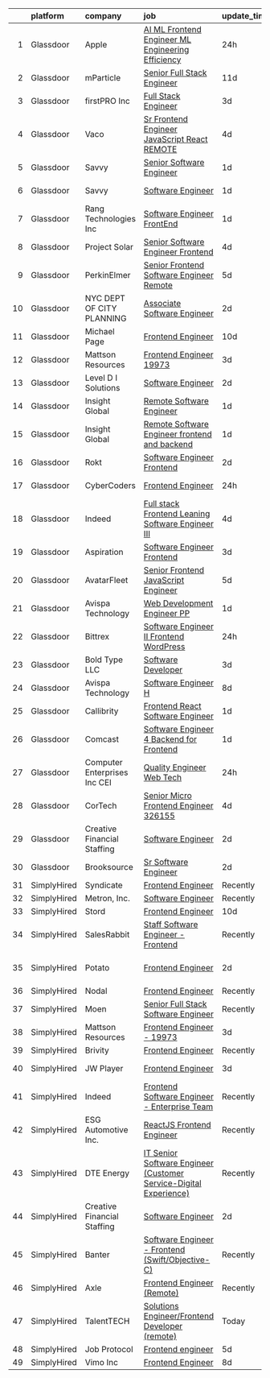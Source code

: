 

|    | platform    | company                         | job                                                                                                                                                                                                                                                                                                                                                                                                                                                                                                                                                                                                                                                                                                                                                                                                                                                                                                                                                                                                                                                                                                                                                                                                                                                                                                                                                                                                                                                                                                                                                                                             | update_time   | location                 |
|---:|:------------|:--------------------------------|:------------------------------------------------------------------------------------------------------------------------------------------------------------------------------------------------------------------------------------------------------------------------------------------------------------------------------------------------------------------------------------------------------------------------------------------------------------------------------------------------------------------------------------------------------------------------------------------------------------------------------------------------------------------------------------------------------------------------------------------------------------------------------------------------------------------------------------------------------------------------------------------------------------------------------------------------------------------------------------------------------------------------------------------------------------------------------------------------------------------------------------------------------------------------------------------------------------------------------------------------------------------------------------------------------------------------------------------------------------------------------------------------------------------------------------------------------------------------------------------------------------------------------------------------------------------------------------------------|:--------------|:-------------------------|
|  1 | Glassdoor   | Apple                           | [AI ML   Frontend Engineer  ML Engineering Efficiency](https://www.glassdoor.com/partner/jobListing.htm?pos=105&ao=1110586&s=58&guid=00000182ba0b8c169419e343036f139f&src=GD_JOB_AD&t=SR&vt=w&cs=1_e7ec1d82&cb=1660978695551&jobListingId=1008082141341&cpc=32EE424DE2B657EB&jrtk=3-0-1gat0n31pgaim801-1gat0n328imbv800-61bc0d250b409e0a--6NYlbfkN0BvKrLyj5gPmtZO9T8euul8TCxuuKNOtzRJOomxnwSEodTz2Bc-sPZl1dBMH13w-jPYpfXuwdePWwWITSluRfSbT7De9ecB7mzpFSZNZA2HVaClNEc5rYcD9Lj0GzaPfSQMwF3uFe3zg9ezPf6aOeizb3Illop0EMnbIkm597I6_VmLRAQRgvIBp01H6nDVoJtph2DK_EpS7BUcNjG23xGtc5_tYh2cLf888DlMto_gbwO822yJI011HyINLiflUhTwOHSMjRhg5UJB5Gww1oh11TDVh2WXAnbKq_K--f8A2KhAs8C1vMwWFVWAnNgPoSJA-1HpAKsbVi6C2WfXL69ndjXmdRjTAy5Sxy8TyZdkvWPWISOKjOI8CrhPJbfe9-m7nhkLnpD9-Qqt4m5ZtEZ6t3ymvH03wBdHljwWHZk0YcREoiz4VyNNYfTGaf3CbCoWdCmQ1YbAFWr2GZa8oJACevKLTBLaMVuGQqVTiPNMNQC-8Qjiu-qRzoiJKYjZLIfuzG-ZGeAQaKKUh7biIbcmSgv26HL8XfS_W8WSkM2tM77OSwt7M9nPNtyD66jMYZ0xMG6Zd646xvHuR8KKoMyGecmpZFFrKRGIGoaL-dKbCSFp4UJkyHohBeDYLBvIVkbS5UXNQi97ae3EeYguxCq4FUXMdAb7dO7LvEnYcm7eewSJkI4RVMGR_ziae_rsLp-t6ej_9OBKNjcd423bPz7s1gSom0cFhHD_rN1DJyeuz94ddTPCw7uNLBqVpkrdglUTkRqRNugIRL7sVCSPUmWej-0XIU8ghCUdo1ObmUqZWGvMWOK9aO03r57qhyY7Fo_jyNj7f8tNjs78COOKpIOPYaznX4FKavVOpDomcQIaq4vaueoy-TqV3vaX_XlLYkIIzYWWFY3jBZUKUnR5k8hHP4nBKFN352rfWj3GZlv0oPXRaomOj8GjoVXM9L8ZscUqE2x5rtigAsREupjssWgRM8VIW3u4LJWUtbC25qmUBrJE8t5aoi1z)                                                                                                                                                                                      | 24h           | Seattle, WA              |
|  2 | Glassdoor   | mParticle                       | [Senior Full Stack Engineer](https://www.glassdoor.com/partner/jobListing.htm?pos=127&ao=1110586&s=58&guid=00000182ba0b8c169419e343036f139f&src=GD_JOB_AD&t=SR&vt=w&ea=1&cs=1_1a5ee776&cb=1660978695555&jobListingId=1008060678077&cpc=334ABAF5D42DC775&jrtk=3-0-1gat0n31pgaim801-1gat0n328imbv800-16b993c3deab13cf--6NYlbfkN0As4jd5aSKiW_uIisjgg29AJq4kDcBvocvbMwgV2qt84RZnmGr_1l1iBSOC78XtD-ieKEvIY9gNBg88atMD_yTEvmNkWBZzXqxglfcxPTSDRMGlkRP8QNWV0_ntJnsE9CWGN-5z7NzG8axF4ezqIljLiZ1IR3NE82Zg9VjW07YzshrR-P4sXgA8BdTkzwIMambX59CGpk6zVPEupz8BvuiGxbysp2tu0kLzTQcfIo0RP4WCtjRQiZspUolH2F2KgPzMvyEHbK-vbYbKB-PIC2D1SK8k6QIBw-KLFBi0CHEUEMkbD36-3HZ8n_eAyXHo8Wx90ICnukgHkdI-dK1_qPWAAbunxF2h7Lkj-NtmVpK4UOcQf_Mk7Vy5Fc4zyCXgOb1UUv8EncUB3fRf8k76cm2kAatpo9qcyyUktvrmXBDj0pVxmHvZwVqVtt5mca_QqDkpVCjpmU40GhfliUlVZ7tw2tZCRTSzeORZZk1bovvc6mi7d8cRIMsfPoBiItRk18Kz7NcfjnK5CQ%3D%3D)                                                                                                                                                                                                                                                                                                                                                                                                                                                                                                                                                                                                                                                                                                               | 11d           | Remote                   |
|  3 | Glassdoor   | firstPRO Inc                    | [Full Stack Engineer](https://www.glassdoor.com/partner/jobListing.htm?pos=110&ao=1110586&s=58&guid=00000182ba0b8c169419e343036f139f&src=GD_JOB_AD&t=SR&vt=w&ea=1&cs=1_791d3aae&cb=1660978695552&jobListingId=1008073805855&cpc=AC285F3A3ECA6BB0&jrtk=3-0-1gat0n31pgaim801-1gat0n328imbv800-9e57aa7bbbedf681--6NYlbfkN0CUiNPx3JJMftrniD84mdXKaxJ3iSjJgJAqzFniN-7X5qfIIbgtbL2t4OMTou7BWJdcAVKyosnUwa9SEdemNIAcr05QvAaPuhDgzCppvsfMKUdMUQPEUCfC2K_8MKWnX255dozHF2Kaxp4ols-_AFU0rNi2J3-sQiVWebeEvK9d0_TORf-JE31g8yfv_hxi4j4YUNPwlflIqbimyZVVccjCvkwukpHZwaMWESD4yDMANgMqfvv90Ivb80vDeLBPXogumNf9_33k0ODTymvOQh60dWbWJlXyCPLntpzBkXUKj_SjM4rI6nV6_Evca37bQzQELG5JBovRhx7Go-Hk3a5d3ollI6Je09UWMnREbX4eTFaCNbjlkvmdnleepBMuNQskItftqnZ_qQOJ5oc9gWSzQvXMY607dW4Lrb_-HERM7vSYWf-Xxvp_cY4nilzd3kugtTpZuyoPXR2z3Cd2pJzWwuRR9jLOsBpIdbduWXoeosfBIRkWxdIsfQTVLvmwQao%3D)                                                                                                                                                                                                                                                                                                                                                                                                                                                                                                                                                                                                                                                                                                                                    | 3d            | Remote                   |
|  4 | Glassdoor   | Vaco                            | [Sr Frontend Engineer  JavaScript   React    REMOTE](https://www.glassdoor.com/partner/jobListing.htm?pos=121&ao=1110586&s=58&guid=00000182ba0b8c169419e343036f139f&src=GD_JOB_AD&t=SR&vt=w&ea=1&cs=1_da0a5d1b&cb=1660978695554&jobListingId=1008072262614&cpc=8795CF9063CD573D&jrtk=3-0-1gat0n31pgaim801-1gat0n328imbv800-b9519da42cb74c9a--6NYlbfkN0D_sybMACCpf9B-677oK5j6rPldVB6BlrVvFjO_o-GJZbzuF-qh4PxErFUqfUsv_6s_Tc2Li11fxdchNZKwUzmqSIGMwH5KgljcYSzbARO3me1OrxgMBizOIsgX97LmFYsXkE3K5jZjX4QDRC3iBhKLhxG4uy4_dJqJAVVYIQmeoKG3OhCIDev10OMovfD53ZM0dYh23pDO62WhwoFwIdO8rQYXx_ZNdsz6O3ELccB6IYixDcJrRoUIGl6IPB80_9OvpM1-bYs53viM0Frhr7UdOeo2cRy0gTPLgmzyFsbB1z3jdGi1S2T10hTWKoioXS00Go481Q5_shVB0-pqFlCiBxA5KNeUmXDAdiEYoTX5wer3Fbe1byDNfCjqpwOmmEpkkt0QplGhrBDPJlUsvWmn1tbBfGtFj1kMh89HT-hXOzAa-EanF21ZGu7sNctEAm3q1iLyng2qVZR6MyrzKEclpduDP5gr1HlxXaR77XNImOt5y3ouHiTCGX8JlpVO0VkjCQIV5KtvDdV5XI45nIPaPf6C1o3LMpzJbEdI5HdWzg%3D%3D)                                                                                                                                                                                                                                                                                                                                                                                                                                                                                                                                                                                                                                                       | 4d            | Remote                   |
|  5 | Glassdoor   | Savvy                           | [Senior Software Engineer](https://www.glassdoor.com/partner/jobListing.htm?pos=122&ao=1110586&s=58&guid=00000182ba0b8c169419e343036f139f&src=GD_JOB_AD&t=SR&vt=w&ea=1&cs=1_13d9907c&cb=1660978695554&jobListingId=1008078941366&cpc=BCC169F53084E245&jrtk=3-0-1gat0n31pgaim801-1gat0n328imbv800-ad65814de36222c6--6NYlbfkN0A67EbyqQZ2m7633xFuWhEzGHB4JWu7JYf7ZqKJexKnq-ewtEJ0iRSz7ENI9K-3xpSbJMHZ1gu1tDQApVXwFc-2GOTOB60wnEu3C55zENqPWmt6A7Ypai0rnE-C96OAxulS5km5jppjTqIrenRKWg9-bYP-J9iX8vhL5N7FNan8FeXvryKXLTm1Qc4BTzspc0xIxVrSpJYkDfEQDjztN5-Cs95g6AZBCXqd8sJ9iPUNEQQfRel3jWlCG_60SIMJgni35BDMoF5o1XortwZgfGFgj2XM6pB1P-oE9OzKETKg7bkFtS7GPhY--9n94jeT8FAJxVtxHRdKLp_NU-p1R-sw9J_Xsh42t1kwy3JiWmy_iMdfZGANE43l3dsvxsHQFcr0iigH2mQdW36gAEmJ_O_ebyhuI7DBCtAx5x__d5OdOigfhnkwJ2Qded8hWChQWwD4GhDgikMhbtCpjVNvcioRL_nqs6_ClLxlCYw6KVv4LtlEsZVbY1tDuxOZkDKyBylC3aHQqTtQ7xvHPVHwzP8v)                                                                                                                                                                                                                                                                                                                                                                                                                                                                                                                                                                                                                                                                                                             | 1d            | New York, NY             |
|  6 | Glassdoor   | Savvy                           | [Software Engineer](https://www.glassdoor.com/partner/jobListing.htm?pos=117&ao=1110586&s=58&guid=00000182ba0b8c169419e343036f139f&src=GD_JOB_AD&t=SR&vt=w&ea=1&cs=1_06da69b3&cb=1660978695553&jobListingId=1008078923238&cpc=8D52E76475A7E842&jrtk=3-0-1gat0n31pgaim801-1gat0n328imbv800-04f2cd91af7c6af5--6NYlbfkN0A67EbyqQZ2m7633xFuWhEzGHB4JWu7JYf7ZqKJexKnq-ewtEJ0iRSzKgtAhYlX6QnlFwVTAJbOctgGTUwlTUWfgaCUz5kiQP-0ZoXxdwGH9nGmhuP37Hwg30ulWvyuUdjuZfg4Pv88DfRf0q68FdCHHwvRQIIsYvQ6BCbzb0Cs09loZBs02HmAAyhalp-6rZvEebfkWbRbth6fyXxggFjm48t6885c0Os9Rq1GeCxQFzMWh2yVmOyvD5sSSETtJbTRfmX6_XeYWQtQBmlBic_gCkwSGOz3hOch16rAJ2wF5tjHIJZh4WGYBm_urmkb_ZR-OopEQy1BRbhLUPeusT_yCztTVNp7b_8SxprDUmZIwokYU-FuvOTbuTiE7nxDnmpD9iRkV7QBU3DWQnh5FL4jtCaMp0UwZ-j90VkZbNaNvvRbGAIUmanyU86oL2BA9M_hiBEGITeGcI_sibFVa30VTtDvpiDjrt6OKAizaOVW7sga8I0rm87uiYJG1vWvgrz5tTTv_BWcAg%3D%3D)                                                                                                                                                                                                                                                                                                                                                                                                                                                                                                                                                                                                                                                                                                                        | 1d            | New York, NY             |
|  7 | Glassdoor   | Rang Technologies Inc           | [Software Engineer  FrontEnd ](https://www.glassdoor.com/partner/jobListing.htm?pos=118&ao=1110586&s=58&guid=00000182ba0b8c169419e343036f139f&src=GD_JOB_AD&t=SR&vt=w&ea=1&cs=1_c6dc8e12&cb=1660978695554&jobListingId=1008078601548&cpc=2CAED5C921A5F994&jrtk=3-0-1gat0n31pgaim801-1gat0n328imbv800-7eeb577a5167d854--6NYlbfkN0ANV6vhv13HdQGNXQnorD6kniinpLUGmY2Ci--_WsrHuYRektBkEoQSirJE96eI4WVGCeRLP6BmtUJb_syTtpcvKwAgM2et9NwkRvQgIkSejGMBYbJuCecJrYCtQJzfrFL0DGFpvdy3_zsiTSh1AyMQ9mowSJa4gPfdXspcM90S-ysTl887PxRBozP64yRstTgrMfkvYmKlrZEoR5cPVGF0h9LdpmhM4skCX4cEQtGJ_d6IF6amIOXk3vdKID2hb2BjBD4uOHVkhM02Vl4zWE_ZfHSxjO89qy0ZSmnI5jwTLkWYyeoHoIGJBeN7qMCv9HwVvjBVsES7EwZmnpEpBiQBlxbpcpVh-Km0SHYld5pUrc8DacuJhQrGO6xtsecCNjBSrA7hc3wShN6uw-jp9VWHQ4gce84FArfWX-ayJ5XOyfBJPjj9Z5kzEFZCjN0HnzKhXzUvKGOf204yzpvmaafbq1I-upD_e9HLBZgF23626VQy-Tvw2iiihpG-pPLvXBs%3D)                                                                                                                                                                                                                                                                                                                                                                                                                                                                                                                                                                                                                                                                                                                           | 1d            | Remote                   |
|  8 | Glassdoor   | Project Solar                   | [Senior Software Engineer  Frontend ](https://www.glassdoor.com/partner/jobListing.htm?pos=102&ao=1110586&s=58&guid=00000182ba0b8c169419e343036f139f&src=GD_JOB_AD&t=SR&vt=w&ea=1&cs=1_db801efb&cb=1660978695551&jobListingId=1008072439102&cpc=5467A3DC950EA7AB&jrtk=3-0-1gat0n31pgaim801-1gat0n328imbv800-d8b0936ee96985a9--6NYlbfkN0DeyJ4CP5CzwT7broxeUwKBt3co1QwKwWitRQqJu2WRZ7m0_gEG3-jS7s6yVNoGkiFgweL7Ptg1JxTd9olmdAwACXzWy3l_0hbictFMhse1Q2HSxBgzWJrDOkFZazzVHVmJCfsKi9xmmxhe_B398N6vrri2wCSLlwC_5KIkqQPd2Cz_QCaAMNQDGfl055IaTsPWSZJ_t24RrzjfgaPd0PaE6c_1i-o-TZU6em4KKlmAfofr8bRBoAjQIuYLZFlKh1CN1mZ_wn0OpPxxiyl_3Wxc3j18z8_9OQhJquCEjuv-AZzw5LVr4n77t4oZE9KilNrxHken1ALrA30KX794_xxz8I6WSqcUoGbhYoHgeZvBthF-MeljPF1EQ4o0dZzm4qWBfE0Sgg1ZpOMqng7oHR4KPhdxIgyvPpsN1GLRG1bWnFd_XPjZrR7zc64v15FmEdRAmXPiJd2_iK3sxZ_TAtQAhcBUYNVmr9t8JYJtpRqQnZZ0TXF9y6vtmnkOYwCzuiXx6sWOxp6mPSzeneaJp2TK)                                                                                                                                                                                                                                                                                                                                                                                                                                                                                                                                                                                                                                                                                                  | 4d            | Lehi, UT                 |
|  9 | Glassdoor   | PerkinElmer                     | [Senior Frontend Software Engineer   Remote](https://www.glassdoor.com/partner/jobListing.htm?pos=112&ao=1110586&s=58&guid=00000182ba0b8c169419e343036f139f&src=GD_JOB_AD&t=SR&vt=w&cs=1_aa1f2f83&cb=1660978695552&jobListingId=1008070779549&cpc=C891152315FA1AD8&jrtk=3-0-1gat0n31pgaim801-1gat0n328imbv800-938ed9a872ae344c--6NYlbfkN0DBy0pnRDnMyJusyxqL8SoipgPg3SpcIPOke8p4f-rf65JLATO2hz8crNfgcTIudiE87F1yMAbcuK6Luo-9heXk6E87EmV7__PsNBajJjzbHLHCUx0vhWC3epdWyDwkWVlpCdDYmEYOvYJbvA1YV1fP6CUFzYYle2jzmnimNvBJf2yUiegFX4ql4z1GiIy0BOtDH6vAiXcEPMhA7YIqmP6fAapB2IBywNrgoPkK1qCf2Ocy8cc4kPYJJZ-AeDyTF823WPECGb1z43tPxEpDyP_77-BjCoyS6fkMhKOisBHLBDlzWhl6lTSCuAJxI2HdAFS6XCfRNxow9FTx_sb3x8PqH1fvCsFrJOGU1c2wn43BCcfMWvmdtzg63qfrs0JOOCIC3RqQQl_ntgEVgp4Mvez9TxKK24T3DiHtM05ILRAelN-7a-gpXvaQ)                                                                                                                                                                                                                                                                                                                                                                                                                                                                                                                                                                                                                                                                                                                                                                                                | 5d            | Waltham, MA              |
| 10 | Glassdoor   | NYC DEPT OF CITY PLANNING       | [Associate Software Engineer](https://www.glassdoor.com/partner/jobListing.htm?pos=114&ao=1110586&s=58&guid=00000182ba0b8c169419e343036f139f&src=GD_JOB_AD&t=SR&vt=w&ea=1&cs=1_6b67a32e&cb=1660978695553&jobListingId=1008076154015&cpc=AC285F3A3ECA6BB0&jrtk=3-0-1gat0n31pgaim801-1gat0n328imbv800-55550baae97f187e--6NYlbfkN0CQ5_DuJSLrhTxPNV1xqAIWVjHOCaPe7VfIuzQEcDuV2yj8E4XfFevMtFCzvTxiKD9-c3Cop5iTTUXFJp6lbNEgMGBnSvFgmHIAR39tft816RS6Wiz_I6VV3GpqSpVrRDzTyLVe1fgrKENrRkhoAt3YxR8P9Dm86atKAbTS0si56wbGDHFsaLYhAp2l34etXkZkGpKaCnfbYH0ZY7M7tDj07qZ0zv-UIyuBvtD8fYmrNLW7iwskRRryPlLVVGkHXhv2K4nzswkhUk914Vr-B2KJFNK1054PZNw-Ha-gTNGmYQpYtct6r8vblFVT5n2A_xNFYH5T4BwHmTInmKcHj-7Djoufh34kBzP9PdvBEMhGc3-O0S2fnopienducVEzWVxDwdWR8LqvR6TfR8n-Szw66K6GC5OXe9ao-Medfc0no9S5T_ICKcUDzgecpXhKR_Z_-opO9wYBp-MmVdqo5j0iO1LRcWZegolF7_e6S_6hidi9CC3N5S41X8J7QFeAzGA%3D)                                                                                                                                                                                                                                                                                                                                                                                                                                                                                                                                                                                                                                                                                                                            | 2d            | New York, NY             |
| 11 | Glassdoor   | Michael Page                    | [Frontend Engineer](https://www.glassdoor.com/partner/jobListing.htm?pos=126&ao=1110586&s=58&guid=00000182ba0b8c169419e343036f139f&src=GD_JOB_AD&t=SR&vt=w&cs=1_5d8c721e&cb=1660978695554&jobListingId=1008063658644&cpc=451933188B21919D&jrtk=3-0-1gat0n31pgaim801-1gat0n328imbv800-7771517d9c6fbe3c--6NYlbfkN0BR3ykMnr3Vw97HK5IC0i9Uo32NXohanwqRY-CI8z69bl4xOa6Yve6w6NlWd53uNOcYwWf5LoTK-0uOsVpU-KiopwpBs1AvQuDCNI1_Y2sIQyyTAFb4_9k50zKDRP7X2u50Mn519bMKCiebgh7N_4UwK5AV5W-mPb8AN-GfN9IjFvDWXL5SgRFv8oK3Xu8ZnbxAIUIj223bkSq13jRiVUsh-uFu_xNUgpwLiNYwA0gQoIDerkYfXcptuT9gHOxJ6hz5jHI30f2g9dXZEx8crQJzfuc-wVwkJm273OXom2iR_rI2KbomI2whbRQMP9Zhixv6l4N-w22W6mgrx1w5G6Ar2f0hEbuYQZ20gE-AwHBEYDAo9_ljHEPFeWCUDpfXxwxkdAjcYn83ssU70Y8eYbByGUuYbdcRzH62P6cuZwlpPiA5oY-7L5h5RLSDdpR9ZjNLtIzX9DJJXdQFyRXsV8VgR76pE3cu37Z-S7BzPj4O6hUsQ673rUQuDx3efSzMMVA8u2D3_kKpYKQQ_lhDgH3Nm1Dh2QQcIxz9EWoj5tlopsdPUZaWOaH7ws4t4ix91B-BBwX9Z-zIRNUbajnxeuldu3gTZVxL2Cfr1ImRmxrro__sDYdQyGSK63y1oxwNSXDDgaqedS9j6NFbdJxesVoXT4f3msjzHod1Z-mrcg954ixmDmMDIadViHHb9qp-5BHqjk6YGZhg8TfJv-9w8ccGcB46DsVqbs0uAUJq5MiyQiEBwEG7o94Thdn2w9-ZQHqsJqTyoI1WWgKAND8HDwyWxiRZ6iLZRW36hQrOCa72AhI3P5-Ql4uVRBzYishMqa-Qgr4o69QI5gQsUr_fTWxptwbh6Um9xWfqu9_dJqlPN12aW0wyopxXdQa3xdAfFEJzxF8gUgnK5CIlNVpTHez6K37fWmNVIvGc8jwqsL94BK01-EzG2Tq4XwDMZK6FrabEyKEmTaqQEtPN4VQbrPYoiFOtJyHxDZoQLaPRMzz_iaWHqda0MP4vwiFq46jph_1abU1DFRUJunOk2SBs5srj6suBGjZCTWY%3D)                                                                                                                                                                           | 10d           | Austin, TX               |
| 12 | Glassdoor   | Mattson Resources               | [Frontend Engineer   19973](https://www.glassdoor.com/partner/jobListing.htm?pos=106&ao=1110586&s=58&guid=00000182ba0b8c169419e343036f139f&src=GD_JOB_AD&t=SR&vt=w&ea=1&cs=1_6940a3ba&cb=1660978695552&jobListingId=1008074116931&cpc=B101C867B3EF2D75&jrtk=3-0-1gat0n31pgaim801-1gat0n328imbv800-0a00a1491b6a5ce7--6NYlbfkN0DoFs6WlAcF-9rlb0mQNJgEdO4ygxmYB9kVlugPervFNJgAbE9jgY8GUQwiNDcz4EUKR8PdUcyf-VNWI6AuDvUkfxpNhtGaNV5cQCjdB051Mo02_MpHvgyOZvIn0ijvxKvElIJ4RuI63bP0TH3FcrNAG2S-xyoC_S9UwtJ6BNM_w8dMRF17Vwi9n_DU3ijUHfwwZHYby__cjU-ie-l04fdqp76VOUhQllHoPkllCJaM4r9dj21ZA-uu-dteC6tZSPBjgPUHcSRzYvK9QuLnLiV0WbDAyZt-F0MRNlMnmAsJZf3IbZGIxdQVxVHcOAP_dWLa3SuUX6q9YiuTqzQ5--V7U5znk2ywbi9kAPKai229cRs2zNTBiu5P4K8p5bfwpufDFV55B7p8l_dNBRn9Nve78WWLijwUw7CLUKobu95bZKJlFsTIYxZChx529f-b9JTOkZqsK2Ax8rShc3ySG20XKOQyPy-NexhbaFNbfx2fRR4O2j29UBy1A5UyQjEmwD8%3D)                                                                                                                                                                                                                                                                                                                                                                                                                                                                                                                                                                                                                                                                                                                              | 3d            | Boston, MA               |
| 13 | Glassdoor   | Level D I Solutions             | [Software Engineer](https://www.glassdoor.com/partner/jobListing.htm?pos=116&ao=1110586&s=58&guid=00000182ba0b8c169419e343036f139f&src=GD_JOB_AD&t=SR&vt=w&ea=1&cs=1_38183d89&cb=1660978695553&jobListingId=1008076194242&cpc=0C139D4CAD5A6DB2&jrtk=3-0-1gat0n31pgaim801-1gat0n328imbv800-9be1d0ab1c9723b0--6NYlbfkN0DoxpoMtjotM0veAeAvPnoGGr2G-OnzvfwVh4tR0PKSS0wPbv5Gf1fb6TgCQ_258bFrMx0iHtEgeG4jGjZhT1sOMvbrzRmqEUTvVmq5CJYrdwZNqzYwo0O3XP9hOoQZ3rwoNE1hYxMAv07eXA6Z02rpCsXmOX7C7H73zT5nWPB6GjLqxzx0J1hsKt_RSEQ430auhCJ19Uz_vjpl4zNL9me8ULq1mssU8uxh0UK3ufWKX9RJNnrZWP9z2Yncob_yvRK-zjjFZNEhQf7Z0MVMUmJeGGyO_BcrXv-KXqUij_RhOEtodbL1JG4tZbVbZC6H7-IXWuY-D39fCo3Zl0ogjhEBMkBJtKGKshqTcqhorbe42VcWVLmirfw7lolLTMb83BkFpr4KMiyPiphw1iroMssSWCUTwXBMgvjwQrIpWm9Rs6GH8EWADD3V5BzHdydKFAlx1DjuytIbmga_iuyrPhJI5h3CS7eVHIZKqYQpm3539XqpAJFb7X2WNA702nH_525kUxXlRAYv0ZvW1eFGQ8Dp)                                                                                                                                                                                                                                                                                                                                                                                                                                                                                                                                                                                                                                                                                                                    | 2d            | Remote                   |
| 14 | Glassdoor   | Insight Global                  | [Remote Software Engineer](https://www.glassdoor.com/partner/jobListing.htm?pos=129&ao=1110586&s=58&guid=00000182ba0b8c169419e343036f139f&src=GD_JOB_AD&t=SR&vt=w&ea=1&cs=1_ed6653f0&cb=1660978695555&jobListingId=1008078813039&cpc=8795CF9063CD573D&jrtk=3-0-1gat0n31pgaim801-1gat0n328imbv800-36fd03b383c311db--6NYlbfkN0BKkHZu3wF05EeDimN_p6sYpKCMArvwa95YdH7UpkaBCkKwhmdzGETxkSy-UV0ZK6S4fZSdnAKzgAtanP0GmYqhc8b8BK_qD1WPLC_KsbRY5_jeqi6S-42yRWzUp0Z3Ka7yjpcfU25U3H6UFLpBBNKTwOcm_oHQs5CKc51nE8CYWYKvYwbB0GQcKN-Fax9ruRy5mVIVr-v9SWBXvOhg77vvIbAoFGvp9LLrxkHhbBmUIvni82vvjCTvDYtY_coQV2YJqryY2h_cqvrdaHWH-Ff-Zj6HonMPurlmPaNXtZgSqlMprum8fes2DU8RUaYZzxU75qvgXY0HhYeL0njYlhDYqk60EAOvM3SI77GIMLpZaDcGJHDi_UsGjfZUral2isf0IvlWlm_OdHz71aQQ8yYCe6mpA04B8Ak72aA4T24O5WZSglJOoRCeJkzyjIXTwMaOOx3rJQ39IumfqCCNpYYGK5uRJI4SKWHi4Zss6yNouUAOISCVBNvMAJLteQbw8XqqszlmGJ25BA%3D%3D)                                                                                                                                                                                                                                                                                                                                                                                                                                                                                                                                                                                                                                                                                                                 | 1d            | Remote                   |
| 15 | Glassdoor   | Insight Global                  | [Remote Software Engineer  frontend and backend ](https://www.glassdoor.com/partner/jobListing.htm?pos=125&ao=1110586&s=58&guid=00000182ba0b8c169419e343036f139f&src=GD_JOB_AD&t=SR&vt=w&ea=1&cs=1_1dbfe9a3&cb=1660978695554&jobListingId=1008078817026&cpc=AC285F3A3ECA6BB0&jrtk=3-0-1gat0n31pgaim801-1gat0n328imbv800-10ae09f40c2b8b52--6NYlbfkN0BKkHZu3wF05EeDimN_p6sYpKCMArvwa95YdH7UpkaBCi52Bcb3JNt30QsYNOqnbgmFwrC_77bjfELAGIoa14e7XkCd9UvFDEQMJjmDSSdZVyO5X8RC5iViQBiHyAeSyOF26UyVjoenbRSfDUISczVfTmXQLaoOtT81dsC1rOZgTj4G2B50PEtrvPNmkMO1QfgZhFniHF_dB91-UpiMn1XZ7hVjQxx6vVkd8NFcXStBO1cOQlTFrrhgIx0GBhappNd6E7OepeGZSicNjPto2D3uOXVRvsw6eBsgoQSn_S0Tms83utXVVjCBEZilYdJG0MgntyuLgFHr90MMOsW8l9yi9Cg-1ViwBlDVb4BICFiIRVtSO_Dh_UD9iTXk7JU9UVh_TRiNi7fRFKDfFS640x-R1XKtVEY-igVIDezkENZhmza5Cgce143PjciDJbAteHcJIdAEBfY4zx1aShX2ab9SMo9gkWmIeWzO1bSq9Zg749dwz6kcQqFlfWCKUSBOb84oLk6_mTG1LA%3D%3D)                                                                                                                                                                                                                                                                                                                                                                                                                                                                                                                                                                                                                                                                                          | 1d            | Remote                   |
| 16 | Glassdoor   | Rokt                            | [Software Engineer   Frontend](https://www.glassdoor.com/partner/jobListing.htm?pos=124&ao=1110586&s=58&guid=00000182ba0b8c169419e343036f139f&src=GD_JOB_AD&t=SR&vt=w&cs=1_1a5cc14e&cb=1660978695554&jobListingId=1008075555216&cpc=FB7E4A1762AE5BEC&jrtk=3-0-1gat0n31pgaim801-1gat0n328imbv800-a3b6f4bb6146e82c--6NYlbfkN0DG4ntHtB_rMsnfhgmnSvK2brktLme1L4SiDeJjQ-izrVOLqRJ5-yjEhSyAj73O13Tv0LMF5Uwr9zThjwV23azke6WikGknGhBRtqre8YRLWqBO4FJSLlUBElHVa8TyydfR7gyUx-qson4kuLyoTXvz6jl1vD3kRRSr--hNqTJXyfjkWC0QDw_txc5aEgi9VO_yfKtpYDFbIlsWYqD5n-i10NfqDKMooIvJDn7GOl07vVTfn4XxEU6zbUOACor5uOWqp5atTbA6WmoVfN890P9VKOdBfWJQBNC152Ozc2WZZJEPHKcGsh6P0FOpLmyjWgTp2JkReErVoazurFu4X2i5S2YIFfUH9RaMxcmzNLN_w9e04_VnZsxd1BtBMOpXW7tCZTVqoirhyp2XIH4k6JQXxkOqjcTr7_BKqqEQnH1OQYTqXKB69tjbUauRxwqqAU2Y1XmVwWnkxVMXBPPkZNWXLbMnQYdkcwB7JuXjRlOpy1A0lC1Ps2l2bSD0AX48LQeCDyuZVPMq1C8Yvhj9pbwrAvvHEKB8IMlfX-EgLehABi65KzjrKUf9qYu0huTnd1psEx1sXqMbeRyx8bCmAspjrecgQMyFQHiYUQ5uRsxSaEhh6T5T7z4bf0_RpemTHLmxgiD98WL74KgWQNB6znC6ximsMtmftdQYp8iPcLI6IwVQV1LQFFtedK5a3uT_MceopqVm3SqQeqQWaqDwuTblWyzAmb1A4sBY27u-9s0uFL20_5FYLbBxNQ-klMzyqWaPfzvzy0fTa90YUD0xGDkR2uhvAwynpKBVCpeCl6GBlDnfmNshVthPKKH9bzsREwS8mgIJfrZVAyhkypdCIG_ySk2OmArmburlC9I0ME5aAcxzee5T7xaxUu2t7nnP8sesdoxMcew_6LFWfFm7M4QZGHoDNLyuA-_h7SoES0dfe6NjYB9aVKHz6fQqefmGNc6Eau7S-x0_I3ySRnF-YRbf)                                                                                                                                                                                                                                              | 2d            | New York, NY             |
| 17 | Glassdoor   | CyberCoders                     | [Frontend Engineer](https://www.glassdoor.com/partner/jobListing.htm?pos=113&ao=1110586&s=58&guid=00000182ba0b8c169419e343036f139f&src=GD_JOB_AD&t=SR&vt=w&ea=1&cs=1_03c1445b&cb=1660978695553&jobListingId=1008081634226&cpc=451933188B21919D&jrtk=3-0-1gat0n31pgaim801-1gat0n328imbv800-a69cd9f85f4343eb--6NYlbfkN0CpFJQzrgRR8WqXWK1qKKEqALWJw739KlKqr2H-MSI4eoBlI4EFrmor2FYZMP3muM1BfrJgYTyeTa9rWA-gT1SDnI0kdrjfw-cKLwXgQwnM4QHfAa2ngLPFlJvYl_Ysge8k-dkAj_Mj2pkAoT2AXdxzdUk8tgT42G2pJp3tA_oZN6GzG2FeUGhkNi7O7bGeIT427PNuUOp4kTvnQOeV41wbYplE7pUgalwRv9kjxEyQxNX2JOph4Uo0x-YTFxizlSssPoj8nyYDoqwCibmG_N6s9rixxuB8ouQzIHiqIWYRxamYt10CAyCjLVb10y9QF3YvD6QBxN0r6k6tbEQfc4IdmBn7RmY1-2ZEreY9n_DFumxgMt1gRaYL_K5mlQKVX0I6xstl4t_vzuRu1z772zU4nrfRbiN6DKmXXMZrDvob_KuyE5hJ-IuHtISr3tZbkwnFZOnuSr85RQdGgiCDRKaHjxHNeWpwqYCPnstwsNGxlPVLrRnj3VRYzSQOjr-EbxkzpOp6p5TR1iv2JJwa7EYYbxN44xrr90vAbXhOPENGa8R4N-pSS-AgSFViXEm3cLRcxo6TUboiwrLyGRuzZXtfBes69mQOBA8jaohtSpZ6aLQwoUklCI2_XC8btt5zh4PZj8IHtgkTyPa6K-_T4z5Jbk3A9J-I-X4SxRCV86P0KqQoZCQx1NTUPuBPWO56n-F-BNemyTQDhfKBTb2_rNCmEOECqhJhvQLGlSAfvgWRprZXZTrVrAkkQaV0oAVZm5Ce_9S4LlH1uJh3I1v3srYINzNlhX6QW2tL0e0as61ZbYqM843T-r7wVddzl4zTtrmChubcedkCbY5NdH1D3O2C4HeKrDNFav2g77TvzOfNVVVa1JJIwLhRB7bd1MmwPqR-S81tKYDt5Pl6jnteJUTUAwZpAkktfcPryale9rDEGn9QQgV0dJNLzQcgRmD3C_ta6pURqOoljdsNuTGcY0c3GaYTHtKnk5YKO_TfdmGPFw%3D%3D)                                                                                                                                                                                                                        | 24h           | New York, NY             |
| 18 | Glassdoor   | Indeed                          | [Full stack Frontend Leaning Software Engineer III](https://www.glassdoor.com/partner/jobListing.htm?pos=103&ao=1110586&s=58&guid=00000182ba0b8c169419e343036f139f&src=GD_JOB_AD&t=SR&vt=w&cs=1_5a040f68&cb=1660978695551&jobListingId=1008071748490&cpc=654405A9B1E0A9F5&jrtk=3-0-1gat0n31pgaim801-1gat0n328imbv800-f20c2775bdcb492d--6NYlbfkN0CiRNM7CVr8YueLFKlzwbFWI0o7IjV438l4sVrvKZ0flpURU_mqoI8E88RAJZx1_nRSA-U4SuTfKjPt2PFJeL9QtxJNiS_fMHUDqexg_-J8gVZz31OR4i_m-EMT90ts9-fq809xYMTqby14gYym9Nn6EG_7ej47cPrqxAfLnNIuPjdFQcjEwJ6wGaAaAxI5b24A8lolr7UmDZY9SvHAGLTPB_pgW8rO8E3Be3e4OFIv1YfZIEEJYMIdSxIwpHRJlj2_3PI5XwzUyiukF7x_rG2aOaOO0MlnkTx9H-BhE73IrKcLWMTXrhE66IlKvZhfQ8FG2vHnextxgmMBPHAFre6libY-EWr6ZCq-z0U2lHFc698K8lDgtzD5z33ragRAGiFz8-dbD7jzPp9qHbW5-hGAU1eefEkas6rsKQ-Vhjp8BGUpefHQQufau3cEILtjtZDytYw_lF76_5J87ZvZvTQpbXhkiGkTFobHNiV1fbYQk8LzR4KN3iV_QqLnyWdI1VxSF8sbyQXH6-8doZt6yJIk)                                                                                                                                                                                                                                                                                                                                                                                                                                                                                                                                                                                                                                                                                         | 4d            | Texas                    |
| 19 | Glassdoor   | Aspiration                      | [Software Engineer  Frontend](https://www.glassdoor.com/partner/jobListing.htm?pos=128&ao=1110586&s=58&guid=00000182ba0b8c169419e343036f139f&src=GD_JOB_AD&t=SR&vt=w&cs=1_086358b2&cb=1660978695555&jobListingId=1008073833516&cpc=F4EED0218A761C36&jrtk=3-0-1gat0n31pgaim801-1gat0n328imbv800-58ac68753981d004--6NYlbfkN0DG4ntHtB_rMsnfhgmnSvK2brktLme1L4SiDeJjQ-izrVOLqRJ5-yjEhSyAj73O13S_IEOR7_PpnUJf2Z0glpz2phsUgmyeFfbjS32I0HwhgCkcLqJ_uDKd3HErx9D9CBaa0pLqrhau9cn0tXtfDObqgH98Lmrm7fxkPCdcAmKjz-PFW8ywEXeDVdWR6Wt-rfxpn3lDt27Qu2Dpag4xsesoGE_3VN-HYQ2mAplXEa8JfaMWVAxUpzN-4V_B68mUVtnrXobnx9iEJj2Y82NGl2_-bLzx-gepHogRrWDcDmEKDOPRf4NKvQDKbNVFFNGGm4mRC3iNyMMUEvNEk2gJiCWODL28j2a251VkTYpiTVeaJ00HBfl7RUVpClx7KuyefEgL8ACyI2ya6x52KWNjp5o4c7ABpntUI9cFIiehXR3Ij5utCIfDvZlIj6kriK0B90K4cH9F7t2mk8KeRd_KBHebomWUzQMvH5GtKxZ8DNwXfl3T1BrxkVp3JswW54wX5sebdl_LFUM0pJGnkTw-Cmy5xr_twZHivriniNAnk4aL0TCsYc7DpYPJmE8ICcywDYzY4tmYGR5sk3OvndeJh0B9pQ5YiAX-RMTjvrGXbNkg2owOyuNVWV9YImb1ZhR24_ywh80OenBX4QD8_TMBxt0tsJtDV0WTd25ojUYZkYVlYJ3_st9lB8WVbU2vNxxfUiCnOVygOY19CCFMAv-Mw8jxbBHVWymHcwvDnf6ASNFMV_HZF5CDMD6Qq3dLhl1azjuDTsxxtpfosa4LUJaa3s4QFAwO7oBpuWPzjO4DDFBxBaX_ltfROkvskNlVxsXvbThQOP5_05zZ33zXWSKj8BNRDStpuXzwiAlRHb-_GJzgimHg5f21OWFgoovlziaNcg1p5SLelGQSecdaHQeSGTz8Y0KOiXsbXriBERbykv9UZeu-UOjVOOF3KU3F1vdyTMjn98lJ6qbq3i7GnGqZTTRsIs7oDclaTec%3D)                                                                                                                                                                                                                                 | 3d            | Remote                   |
| 20 | Glassdoor   | AvatarFleet                     | [Senior Frontend JavaScript Engineer](https://www.glassdoor.com/partner/jobListing.htm?pos=107&ao=1110586&s=58&guid=00000182ba0b8c169419e343036f139f&src=GD_JOB_AD&t=SR&vt=w&ea=1&cs=1_3a10276e&cb=1660978695552&jobListingId=1008070391436&cpc=9C4F014304452074&jrtk=3-0-1gat0n31pgaim801-1gat0n328imbv800-27f626273cf28d3e--6NYlbfkN0Bu-RUGtz6mg5En22UjlbptoWRwxvywIwtZgNbXqcbXlzG4mmBgDXoYWnM0nGrcqywPJm_UI2t0mATlqjWv0y_ZHpkmQH4AzzRiAC3V4sI3wPsvG5uCzfL5Nnq2ebDOUmPExLjgcSel4uFZRSeoRBtGR-1MUuFDJ4TPDuksGiiomHhSd27h6yF0xzgpNEx2DWnXG-b3QGQvCJgGcFCBYoGIYCH_eVpvQlxOFLUx56wlvLbC6PATglLKOrP5v_JvGRNrl2a_yEXXggrgJC3dT6TOfBmpySlqGdo-rO9n9EKJgLTTfTJRjlxpmgJx8647QHTbPoOwSscZIvl72CTWGkvmEjhz7c3qKoluzBjP1DLJNsyBVe3KpHASWuWt2B3KGZySQVnU460EuTdXxnjTqrBR_Ps-uQ82BVBvTa0ZautrPpAUW-I1WZFuvbwsGLVfGtj-E9Rn_TtQuAVUz6aWcFuabJvHQ7mdE9DJfG0SaE-VsZuN1PmTyN01SJ_OoybG1brc4jMQ_i0eKzzBcR7iw2WO)                                                                                                                                                                                                                                                                                                                                                                                                                                                                                                                                                                                                                                                                                                  | 5d            | Remote                   |
| 21 | Glassdoor   | Avispa Technology               | [Web Development Engineer  PP](https://www.glassdoor.com/partner/jobListing.htm?pos=120&ao=1110586&s=58&guid=00000182ba0b8c169419e343036f139f&src=GD_JOB_AD&t=SR&vt=w&ea=1&cs=1_118dc444&cb=1660978695554&jobListingId=1008079918832&cpc=A0032DE20586B9BD&jrtk=3-0-1gat0n31pgaim801-1gat0n328imbv800-64cf7262a417e5a5--6NYlbfkN0Dj2d0qKPEJP0fpBViK7V-TZwXvjpwqshPgAnSSx4qW-KrhPkyDM9HZpLSjbx7r2siCkyvzcVIm9KQv6FpfpJDFu8k6smMgaxJSEPx13AgJy5VF3zm0mlgSpDVc0aveOcQntlBBPmG2VMdEUwwh0g_OEsYa4-ny5ohNamYAGEAahFt-h_aotPj6ymX7z_Qj7LFnKcUGUhHKRLA5dRCxHZnQLszeP0NvhDUb8NUJchwC6sdxEPFoopQAgS3MFvEM2X80Uv7e5SvVmK2h2e8vlhbc9m6uco3NV8ivMsy9la7JZGumCNeJzivW2CKE0Xygxmpm4HClJmednGuWC2YeubrTbKzQTIlBMwNbnaLb8sQHOlE--z9y1TwdF8cncTxy4xFuEYCBt2BRGpWMbj0CPP0NtcdJH2TsnKxRmiTrowc9RVUrAKI8RzDIEP-drho_6kdhGMgaLfLQQB2-OiOxlRu6)                                                                                                                                                                                                                                                                                                                                                                                                                                                                                                                                                                                                                                                                                                                                                                         | 1d            | Sunnyvale, CA            |
| 22 | Glassdoor   | Bittrex                         | [Software Engineer II   Frontend   WordPress](https://www.glassdoor.com/partner/jobListing.htm?pos=119&ao=1110586&s=58&guid=00000182ba0b8c169419e343036f139f&src=GD_JOB_AD&t=SR&vt=w&cs=1_2c2ba595&cb=1660978695554&jobListingId=1008081262890&cpc=F583A5AE0DDDFE3A&jrtk=3-0-1gat0n31pgaim801-1gat0n328imbv800-51e4e4518573605e--6NYlbfkN0DG4ntHtB_rMsnfhgmnSvK2brktLme1L4SiDeJjQ-izrVOLqRJ5-yjEhSyAj73O13QoLK1IcewWSJf2Z6nCqSbiKzmustehGzdurTSy1p4ra8t3DsJEDyEvIujIN2288bY08So-qYWaOqm4dYW27uhUhKDUs_gQBMJbLMCx6DQ0bzE2VLAFQXakcTwI-0falkXvwQMbUjj-wEkMQ1gQbJ8Pv5GAsxAz0KGbmbcBcnZiHzP7r9zek989tOxkgWCdYGCUZqVYUWDERBSpcOsoEkNseh_1_p56R-y9bwr0ZnkdVlTamgcFZaOgNamYvNqPIeYlW6yu9L1Cl576Wj_5JixjkTYA_8mgQ5GUqZ3Qg9GJqIB_zwh7hHye4mJhk7PFShoLkuPcD2AxzX3kmptHo2ztPl9RLFxG0E8ZvJ_sVr217-vFoWzaga5NFb0S7O0LBfpjFNK502Tf_k1LJXYs3hAo9wZsrRd7Gf2vNrZW4CEtbO6XSCCVMoIPs4cbRAzTCtby8SMvL1_pOwCui2g4O27e_m2T29zT8iOjaAmSIIIOFMrvouZMhKM8Sktb5yVodFaNgOvrm0bQAvWGfX4ZyiH4U0TArlQQkdvmI_UZmgra0pCdImW-CeOea9ZziN9U0z4qTfwy8TWhwC1JiJyp4NOAm-BzXBKELtyXBqxj03F0Ot9N7zD5myCOwmjyhEI_lFTFVU4zhXkcYqgnNxHaVH8aZG1zt8PI8QHQX7sTuupO88JVt9GoBpZrZ0onkAKIwf6hDSAsmEGb3gfb-3WX239T9rHJ6rBLnjy4eE9wfVjLq4yiBX5KgqHNpFUzCxUdN7Xz8QGr-ufBNrWJVWSVU73nkmfnd95YLPh6WfzJtVVXXAL3a5hllNp-j4OuB4F_2wfyv-o9bfkeEOrG8PWY1uYlpEpY6vcsI_r8bTaPxLDqs-qLX4xs2JCelGMmSKxpJD6NdK2L1yfNj4ClEO2pl8tGvjIvp-e-niHtzSdcTe8fEaCRK71tGuUN)                                                                                                                                                                                               | 24h           | Remote                   |
| 23 | Glassdoor   | Bold Type LLC                   | [Software Developer](https://www.glassdoor.com/partner/jobListing.htm?pos=115&ao=1110586&s=58&guid=00000182ba0b8c169419e343036f139f&src=GD_JOB_AD&t=SR&vt=w&ea=1&cs=1_46394105&cb=1660978695553&jobListingId=1008073474124&cpc=334ABAF5D42DC775&jrtk=3-0-1gat0n31pgaim801-1gat0n328imbv800-4ca5f6977aeec320--6NYlbfkN0BTOiCDw3AK_NZrIokn-umYFzLvF1pXebtyDC6dhgyh6-uplXsPr-xUB3_br3BKjtGoNiVtJ7UBd0Z43l8tmHAc9fCMACy_cLWV3g1uajYWEv3Dlu5lcLLIS9O0kLUa2iUclNRO20L2s9kLE9pI-vKYY53tNJ_25Vq0n3ThhaoUHjbU7eqDknjLhdlsE--ihGKEoywiLsKM3yYEKql-rsokL0rmKvCl9NLSUzLexooroOTY6B6gQOiKlE1P3_C5WWMVGJGPnVF8vX70KQGzlNtp_SuAA_r3e5IW2QJmwaIzzC4Vr7MyBYjZebFhu13kzzrED2s55xwAUU-xcQNT74371KSa5NfuCNflV1g-EFz3-eVQwcJuRonkvaApQQub4AZGAvHm3UonHl6Zox32wKrXnsAYNHp7Pd3LID2LA4cg02fyOUcnu96xVWYFlk8VXFpTnI0C7PJCQZ-AWgC-1MCfzkzDXl12YY7nNKEHK-D-NQKUtnzjyhNuTbV2tJU2RY8%3D)                                                                                                                                                                                                                                                                                                                                                                                                                                                                                                                                                                                                                                                                                                                                     | 3d            | Remote                   |
| 24 | Glassdoor   | Avispa Technology               | [Software Engineer  H ](https://www.glassdoor.com/partner/jobListing.htm?pos=111&ao=1110586&s=58&guid=00000182ba0b8c169419e343036f139f&src=GD_JOB_AD&t=SR&vt=w&ea=1&cs=1_819b3bd2&cb=1660978695552&jobListingId=1008067736119&cpc=4AF433014564FFC7&jrtk=3-0-1gat0n31pgaim801-1gat0n328imbv800-aadbcf9047e0a82a--6NYlbfkN0Dj2d0qKPEJP0fpBViK7V-TZwXvjpwqshPgAnSSx4qW-KrhPkyDM9HZN_F8jkueVAR3z3mCkKs8EwAI3sv2G9n9RthPzeJ-wiVtaQA0WnJBjv8vRQwzKDb0W5p10SU3Tcv9lFXQfMAiq_6VU9XLEksOWlmkZ7XkmR7qyVn8leW4YHNYIrgdbUUAiaGH-nkKmP1di5jUU5I0_WUI-9KOJMzR7AqvyFqH_3bXIIISwhqK1IcO3yYGhyhvcLbp-i_OWqyW7W21Vu75UYV2dT_kNW-yTvlj_JwX7_HISAdWlnPKxAsu9DjfQ5D7I80a8LrzsGPYeo6wqIfqaGyl3fVPYdSwfOapsiBsA85ZFnnmaTv8g95cOCwHn3P8xPhlZflZBwKEBNSd6kUZmkWy8_YLZX_VVgxiPOsvQaN7VDxJjMfWQhm5dWC4-jbZH_DW3UbTZhkWkodDXDJWd7iEL_koa-V8orLkU3jf3gA%3D)                                                                                                                                                                                                                                                                                                                                                                                                                                                                                                                                                                                                                                                                                                                                                                  | 8d            | Sunnyvale, CA            |
| 25 | Glassdoor   | Callibrity                      | [Frontend  React  Software Engineer](https://www.glassdoor.com/partner/jobListing.htm?pos=101&ao=1110586&s=58&guid=00000182ba0b8c169419e343036f139f&src=GD_JOB_AD&t=SR&vt=w&ea=1&cs=1_2704a3b8&cb=1660978695551&jobListingId=1008078956055&cpc=036CEF58F9688075&jrtk=3-0-1gat0n31pgaim801-1gat0n328imbv800-c680fc7fe0ce04c2--6NYlbfkN0BTy4Vq3kUv-8E8fBOrhZt-7WJQYqv7u2ur6JnxlE7nq0Vi-lP5L8356sQU2JrTyjoWm08QkwPK3DMKLJz95nZ4klSHUVFclH_qv27x8cc6y_-kyTqjJYddvh-6yd-Lz1FgZR1-J7HPw916ZLJCP09ODLO1LGG0cgoGNcXhqBjzyn_RK2LKfF_7td6RbgrQeBAYB3548AIXqltegIlj553KJYaEsLv2c80M7VT5yMzg4IEMP2IdpIyn66PRFt05BZAQtKl3tAkTmkb-h89EHQfSkk9VF3hgdu3lNvrerqa5iyz3apfPRqRSMdOCLd09GTF9RoCSHldONKZmdsiJksw6f7xgbNcw9fIlJ5A5W_RY2rD6W1_FSkHf02ivKZpGTMtrR8DRlwQs41D3EEod-papmjVYTx2vdKZGbMAEyF7MWMMNoMtKUCfSUhYkPNEue9y678h2LQsztOxDmoG9teKpVsC5cx5DTGHVJjBaUL9sk2-wUcYwB_eOMCRMz-Y28u9DkbVFCd6zBg%3D%3D)                                                                                                                                                                                                                                                                                                                                                                                                                                                                                                                                                                                                                                                                                                       | 1d            | Chicago, IL              |
| 26 | Glassdoor   | Comcast                         | [Software Engineer 4  Backend for Frontend](https://www.glassdoor.com/partner/jobListing.htm?pos=109&ao=1110586&s=58&guid=00000182ba0b8c169419e343036f139f&src=GD_JOB_AD&t=SR&vt=w&cs=1_61687983&cb=1660978695552&jobListingId=1008078447333&cpc=BBD63848FB84346C&jrtk=3-0-1gat0n31pgaim801-1gat0n328imbv800-880d64515033f892--6NYlbfkN0Cj-KmZPsf9w80C8b1WzNVrlanjD2SXJjxuCbUWHsXPZlTAgGmdtIUzoKTi6fK6WvZgV8ZrS8HzKr4lnLiDaqyXUNhRijNYXmG_7ZOWusAjFQzI_S1Uoxj6D5OaZx296igrOvVffxn7potuXud6KwhfViACpLluKSZKWDNj2rDr9iKmTDdjVt-0gJ0R6-IyPGdK_vNHIs79MRIWhcaYipIwFa9QXa7lEHdMSU5OyRay1Vg0QWk2SVNB7PTqvNHA883CLkgQw8LX0tn72mQ8VrRNeBbRGOxxsbPQoMEJCi6GPdhuXLQiGBCyqy-TR0McCw6SI4Xq_rI66uwgs-VkA64Wo73FDnS_i68eR5fuGJ9SkY6z_ef3VTV2V-hIZ8R1zi-CnHXGopWsrgHdtzY0522v3LWJjg2E42DCwL3DRH7tLW1BfbN99PurFSb45uMxFofbARpXUxCYk2ob8i0VCRUESLaSro32a5WjrJ01TthimhAwdO2OR0Bzuz0aLyl_Qj_IwX0v6CfB8JrOgbwgT54Cjrc3ov9Ju5JzmPjCzMrkZ3aoBC41lBBI89g5UJJw-mx14bLhmItT98QJMk8MgRAbUTYpInDlZlvp785LZTgubVOlRsCTWLXMYevKGdRHbo8UPwq9lBY06_px1wN-kb8hLfMIP3rkn5ehJQxDQfJT326-wAPQ_t62JtcP59f827pqOkIYmFUxlPCy96F4cu-Sk85Rt1Ga3lb0WgSSv7vo16pZmDyO2JHuVWvqN7VtZ4f8LJOOHLM4suNs3uDsPTJUDdJbPfd3Vg-1oX9Vh9-XRLFn1eMrQjawn2dv5dlGZzZJtRq75Bzv4ifjC6nce-SKTqXa_K8y_3jjj9YdnK9BxsBvv7lhWRuaTN8uy_VeTywyg-s_zU5BZxUvl_NjzB9xNZV5-Dr0uG6D1IorM88hObymn6v6DAe9XRYiw8iPyyBcvBALSFjMdDYRX2gVbzjq7t7eJgMJ_Z4jieknMlhMeWwWdZDEzeWaiRg_X6ahj93uxH_OINejwTzRQWMtLh3mVRISsUgfV8JGEJ09m0ZzT4t1BcKggQmbKiWH_hokfJMcYqI_4WfSgj3plUnYIkx-U90ecVZoGMLhSi4YsusdOGIYImk5pZ_oU-4a8PWZLInYhtdJjKab5RNBvpCd-aXoKp-vkQFr__hRAvPsJwAqlGrffDl75Mc3) | 1d            | Philadelphia, PA         |
| 27 | Glassdoor   | Computer Enterprises  Inc   CEI | [Quality Engineer  Web Tech ](https://www.glassdoor.com/partner/jobListing.htm?pos=123&ao=1110586&s=58&guid=00000182ba0b8c169419e343036f139f&src=GD_JOB_AD&t=SR&vt=w&ea=1&cs=1_b49479e9&cb=1660978695554&jobListingId=1008081672854&cpc=47CFDC01B3F81FAC&jrtk=3-0-1gat0n31pgaim801-1gat0n328imbv800-38afaacbcc0c41f4--6NYlbfkN0AVVnl_N3xmP3MApcGA3sr6MLnz8P423WWILI1WvbjE8Ry71v-lom9NKs8rBQiPPSdUwyOhWlD_bnTb0nwnMe46zB0BKcP0cNXsOoVNAwg8JUPSd0HJOPFUZWfz-_ditP7B3ja4oSBpBuuUnXOFRggWP4mb6X7LMA0sS_yUHY-IHx5Rffcbgqx552_go8_E20ksOHZGN2fi0hOXsVbMHq2VDXVprJBwmaVziHTMh2YLM321i5Xu6TOGbv4nmLR_tteKhBfwEtTFvmQhXzp7-2Wk0MpUmOam_Gof7ALMuCFlgcZ462SsxaJOOYRqfijyPZ2yoxyVTez5LvfFEd70JXmHDHctnbOuoQ35HhjaAYO8WHDp68x_NtM1gmtaUvRzGDwMN0MsuoeICzjY-KbXj8bwBgjNbeQujifAL51uhHTX03QgpKCxI157A9Y_5nqWbtZ7WmqB3UFHQ9pB2qL-lmolwhgTbajtjor7nGedJhxyTqzzJAxPewqul6dA19iLQIRv__Kteoss3A%3D%3D)                                                                                                                                                                                                                                                                                                                                                                                                                                                                                                                                                                                                                                                                                                              | 24h           | Remote                   |
| 28 | Glassdoor   | CorTech                         | [Senior Micro Frontend Engineer   326155](https://www.glassdoor.com/partner/jobListing.htm?pos=108&ao=1110586&s=58&guid=00000182ba0b8c169419e343036f139f&src=GD_JOB_AD&t=SR&vt=w&cs=1_2b5d8522&cb=1660978695552&jobListingId=1008072399377&cpc=9908D8D4413DBB8A&jrtk=3-0-1gat0n31pgaim801-1gat0n328imbv800-506d1663a5c93dbf--6NYlbfkN0ATCZlh4at3dJuJ3v9QYE_c1VOYF6jG6qQshNoY64OlFFfJ6Ge9uDdKbULMkKgOIOyRHu1tGcWGKrIQuuSCPYiay7cuNjOfMASj06AHNjjW0nfdJSmScxWUJ6jhvihRHP2M3X_BpAZnxZyf1JakYV-5qM4YOp0WnMVW4Fm7iGYfcAtAWv8-y9CaW1ObcOZrpK8VUxhyRJdn-K_Gz5bXInYu3_uG09MbsGdgDx3jrEBDiQSPCzWpRb5fSLK6KVWhXt0LVI8KRWlmxelNNFhbfPaw9Ha5Pv-RLvg0nAZqzo51qW8W5mQRHvlhtchHP0PpF-Den_jXhYB6fOeLn79dLstSC9hmDAdRQ10YRVyW-1GxQCWISFG7Mi1WeL5PDEj-x-f3r-ahoaW7o8rPGKzBWS7WCnCuFz2MuKe2EeUv9u9qesqrjju8nETVryyRGLJ8MJF3gxXGa2n-31SjWQgbZ7ycpx6tmD5bAWgMjntQouL3iFBo2UGM9dkZWsuat6RLbp5OuG2fkbZKIpqr_lTJk-UDBWBKhubAHBvCBHIB0vHclye8H2scZTG87eEm0xoeyYTYFB7oh5nkbfYI4fOCHzIf)                                                                                                                                                                                                                                                                                                                                                                                                                                                                                                                                                                                                                                   | 4d            | Andover, MA              |
| 29 | Glassdoor   | Creative Financial Staffing     | [Software Engineer](https://www.glassdoor.com/partner/jobListing.htm?pos=104&ao=1110586&s=58&guid=00000182ba0b8c169419e343036f139f&src=GD_JOB_AD&t=SR&vt=w&cs=1_68883b77&cb=1660978695551&jobListingId=1008076493367&cpc=E773D000C9BC26FA&jrtk=3-0-1gat0n31pgaim801-1gat0n328imbv800-ce357a98b3817c7b--6NYlbfkN0AyIsnDczwcVDFrYpf5kat3hxWjSi6qx3YGCfJB8v0u0oumP9CSZFU3ZuG9qoZpI9cmIZF72q2UmFCSuejIYcjqWgBY2LlLuKGvfCPE_WRUi2lLU2b62JpKnI8pbSdEh0jD9KsO2iCT_67ivKNbEBIo_h_OhwSF2fsTJorsWvyfjDTqU-ZqY273Cf6-HBYVWE2LPzUumHfa4uF3yTj1Oeg1ehew6jykqYx8viex5JoZY730DcL3V9kfDpKkA6kj7hj-GDmuQrWrhpHg5yXSuVQomKHSh63rKYQO6Fl-b3OQaQXvhl7Ol4IiAjmTRt1MIobwPa7qTmjaft9zfZ-sD_HwBqV2_D2lyuZbrWGEpqXZf7IqEUyZYA7y74cTX7C9ZRWeqiJBhQjxAD9mZhbZZYJ00jUVXIPLLrhDBN7QOW77l5f-VB9Dy-avuQpsBhHoY6hNxf_dGyPw3j53t14hr7sQukWZbisp8iaRZh821soAjBhVRaJYqI75Gwvs3Rrsae6L7lsGxe38Yax0YMgeSIzTF0OmXon-bVb_cIJsucTNvO8dKovGlvm4wafmX3SxzMBJiomAJxxQQhow6fnEdwjd)                                                                                                                                                                                                                                                                                                                                                                                                                                                                                                                                                                                                                                                         | 2d            | Santa Cruz, CA           |
| 30 | Glassdoor   | Brooksource                     | [Sr  Software Engineer](https://www.glassdoor.com/partner/jobListing.htm?pos=130&ao=1110586&s=58&guid=00000182ba0b8c169419e343036f139f&src=GD_JOB_AD&t=SR&vt=w&ea=1&cs=1_0142df4a&cb=1660978695555&jobListingId=1008076103897&cpc=6FC5BA77C9A4CD78&jrtk=3-0-1gat0n31pgaim801-1gat0n328imbv800-fb029eca8cd513e5--6NYlbfkN0BhNN3PPgKPbTMZB0Y0J5JTZS3FnMM-ugqbblX4_m-srDJielPNCs_lvQXXEB0CV7NrD7sdOCCYuDd6O4rJqTD4jL7fKTIl37wvZI2syWBhJ0aJUUb319QLi_4mZN0x68DEZD0KoaLwxv_uHT9rq5SOMvm-m-6QNXn9taVEhxvBgXgb-9IZqMiogqjL6pFJ4d_YQ9oQxjYjK-ssi9QKLnIf8T5itwwSGuZS-SWy7BA-4Jt3aRmIPE-lJv1iTQa59SJlVANXmMXGZiG4gFPva-MzW5-faA_B7XaArqZh963xDyVhD3XU5ujcojtB2Q8v7gW4MoiyjCfjhhALYwXLXC_37iXneeUVRhgE11idXn0pZZEhRyeC1KFckccBS7kip2nAqgcU3mEWJDefEsDZK11RWYucGscdBAAh4yutx7UGh57ZhTFKajCOfj6yaBolqbgXj-h4FYZrD4fmXaRGI4RODOs4oWo1Qe3Q_cIeTFP93LJFaPdQsYZLlo8bsqZNJZoNI_WsnPUbOw%3D%3D)                                                                                                                                                                                                                                                                                                                                                                                                                                                                                                                                                                                                                                                                                                                    | 2d            | Remote                   |
| 31 | SimplyHired | Syndicate                       | [Frontend Engineer](https://www.simplyhired.com/job/1RkHhHoCpdLS_kah9qD3M-Lty9dnZM-KJoXthCqJgP0DL5C3zCallA?q=frontend+engineer)                                                                                                                                                                                                                                                                                                                                                                                                                                                                                                                                                                                                                                                                                                                                                                                                                                                                                                                                                                                                                                                                                                                                                                                                                                                                                                                                                                                                                                                                 | Recently      | Remote                   |
| 32 | SimplyHired | Metron, Inc.                    | [Software Engineer](https://www.simplyhired.com/job/Ki0u2YviscUuapPvbVQzKfn_7cjL1LZe97iYKDFqGubP3GmX-av6_w?q=frontend+engineer)                                                                                                                                                                                                                                                                                                                                                                                                                                                                                                                                                                                                                                                                                                                                                                                                                                                                                                                                                                                                                                                                                                                                                                                                                                                                                                                                                                                                                                                                 | Recently      | Reston, VA               |
| 33 | SimplyHired | Stord                           | [Frontend Engineer](https://www.simplyhired.com/job/N3b_bGlPqrgsDH3sCintlWn8hPr1CC0jE1YfDGK_6590hJcIByo8Sw?q=frontend+engineer)                                                                                                                                                                                                                                                                                                                                                                                                                                                                                                                                                                                                                                                                                                                                                                                                                                                                                                                                                                                                                                                                                                                                                                                                                                                                                                                                                                                                                                                                 | 10d           | Atlanta, GA              |
| 34 | SimplyHired | SalesRabbit                     | [Staff Software Engineer - Frontend](https://www.simplyhired.com/job/m6BEagTr-jNnO1hyNXb8Ely4cpl_QW_k6Vr6vVUAirBnm68qAQA-xA?q=frontend+engineer)                                                                                                                                                                                                                                                                                                                                                                                                                                                                                                                                                                                                                                                                                                                                                                                                                                                                                                                                                                                                                                                                                                                                                                                                                                                                                                                                                                                                                                                | Recently      | Remote                   |
| 35 | SimplyHired | Potato                          | [Frontend Engineer](https://www.simplyhired.com/job/IFy8SJI3elndlYDFZ2gPqlgmA3dTDGNFnAJPFM_K0lOuvyLse6XsfQ?q=frontend+engineer)                                                                                                                                                                                                                                                                                                                                                                                                                                                                                                                                                                                                                                                                                                                                                                                                                                                                                                                                                                                                                                                                                                                                                                                                                                                                                                                                                                                                                                                                 | 2d            | San Francisco, CA        |
| 36 | SimplyHired | Nodal                           | [Frontend Engineer](https://www.simplyhired.com/job/75ry-Eu0nSZpKMRgg41Z0_gvK2rV-hQ2xCKkRD2dfeeva-gc--Hn4w?q=frontend+engineer)                                                                                                                                                                                                                                                                                                                                                                                                                                                                                                                                                                                                                                                                                                                                                                                                                                                                                                                                                                                                                                                                                                                                                                                                                                                                                                                                                                                                                                                                 | Recently      | Remote                   |
| 37 | SimplyHired | Moen                            | [Senior Full Stack Software Engineer](https://www.simplyhired.com/job/1IoT-7QZFJOG0NfV-lKlBdIrrRgTNTvHWnIwFltE0eLn7-mnNqHnZw?q=frontend+engineer)                                                                                                                                                                                                                                                                                                                                                                                                                                                                                                                                                                                                                                                                                                                                                                                                                                                                                                                                                                                                                                                                                                                                                                                                                                                                                                                                                                                                                                               | Recently      | North Olmsted, OH        |
| 38 | SimplyHired | Mattson Resources               | [Frontend Engineer - 19973](https://www.simplyhired.com/job/eOwK-_mNO7Q1UNfVf36k8dSErmFNpLdzwA8GVX2z90P4NOe0TTiAgA?q=frontend+engineer)                                                                                                                                                                                                                                                                                                                                                                                                                                                                                                                                                                                                                                                                                                                                                                                                                                                                                                                                                                                                                                                                                                                                                                                                                                                                                                                                                                                                                                                         | 3d            | Boston, MA               |
| 39 | SimplyHired | Brivity                         | [Frontend Engineer](https://www.simplyhired.com/job/V6HJHW_KtNbaPla66hqZQ5sk_puJ0m3ab5BboJ0ok9Mr0Vm_uIcJMA?q=frontend+engineer)                                                                                                                                                                                                                                                                                                                                                                                                                                                                                                                                                                                                                                                                                                                                                                                                                                                                                                                                                                                                                                                                                                                                                                                                                                                                                                                                                                                                                                                                 | Recently      | Remote                   |
| 40 | SimplyHired | JW Player                       | [Frontend Engineer](https://www.simplyhired.com/job/fYBKHkk4vV4ICLF-dJpi_johfwdqSs6Qq7J9VqxRwa3hGdxlFiyP1Q?q=frontend+engineer)                                                                                                                                                                                                                                                                                                                                                                                                                                                                                                                                                                                                                                                                                                                                                                                                                                                                                                                                                                                                                                                                                                                                                                                                                                                                                                                                                                                                                                                                 | 3d            | New York, NY             |
| 41 | SimplyHired | Indeed                          | [Frontend Software Engineer - Enterprise Team](https://www.simplyhired.com/job/x_iqkhASV8WnTie_3ktk6vq9vE_0i0Jmum19TX1xYkGEVYNKVixi8A?q=frontend+engineer)                                                                                                                                                                                                                                                                                                                                                                                                                                                                                                                                                                                                                                                                                                                                                                                                                                                                                                                                                                                                                                                                                                                                                                                                                                                                                                                                                                                                                                      | Recently      | Seattle, WA              |
| 42 | SimplyHired | ESG Automotive Inc.             | [ReactJS Frontend Engineer](https://www.simplyhired.com/job/gEVZV3GbQngeKsxpkTCdYIl5Dkp4nkcLjrY5Xl0nHSg6PbyBD_s4rg?q=frontend+engineer)                                                                                                                                                                                                                                                                                                                                                                                                                                                                                                                                                                                                                                                                                                                                                                                                                                                                                                                                                                                                                                                                                                                                                                                                                                                                                                                                                                                                                                                         | Recently      | Troy, MI                 |
| 43 | SimplyHired | DTE Energy                      | [IT Senior Software Engineer (Customer Service-Digital Experience)](https://www.simplyhired.com/job/JvvTdtUvCo1plGK62BDdH0n7TMZPr1alzEo-BMYw1FrbW71hr3U_pg?q=frontend+engineer)                                                                                                                                                                                                                                                                                                                                                                                                                                                                                                                                                                                                                                                                                                                                                                                                                                                                                                                                                                                                                                                                                                                                                                                                                                                                                                                                                                                                                 | Recently      | Detroit, MI              |
| 44 | SimplyHired | Creative Financial Staffing     | [Software Engineer](https://www.simplyhired.com/job/IDCcT72hoYd3Oi9nSSztc83qgTmWcp4dom9leaFJdvYJPnqliSQWtw?q=frontend+engineer)                                                                                                                                                                                                                                                                                                                                                                                                                                                                                                                                                                                                                                                                                                                                                                                                                                                                                                                                                                                                                                                                                                                                                                                                                                                                                                                                                                                                                                                                 | 2d            | Santa Cruz, CA           |
| 45 | SimplyHired | Banter                          | [Software Engineer - Frontend (Swift/Objective-C)](https://www.simplyhired.com/job/HpuGZlidUXuxkB78pMsHhGIaOKkHpNdN2UfkKPMRWQgWn0v56r9wyw?q=frontend+engineer)                                                                                                                                                                                                                                                                                                                                                                                                                                                                                                                                                                                                                                                                                                                                                                                                                                                                                                                                                                                                                                                                                                                                                                                                                                                                                                                                                                                                                                  | Recently      | Remote                   |
| 46 | SimplyHired | Axle                            | [Frontend Engineer (Remote)](https://www.simplyhired.com/job/PUaJC2ka-0lrMpRsWcxbAHPFhLWHae2YoczqhGsJB45zhsOtvfKOLw?q=frontend+engineer)                                                                                                                                                                                                                                                                                                                                                                                                                                                                                                                                                                                                                                                                                                                                                                                                                                                                                                                                                                                                                                                                                                                                                                                                                                                                                                                                                                                                                                                        | Recently      | Seattle, WA              |
| 47 | SimplyHired | TalentTECH                      | [Solutions Engineer/Frontend Developer (remote)](https://www.simplyhired.com/job/GLuab89isLdqKsL2KsRuOt63-riZOxDeojRUWxGnD7RxOrk5GmIqqQ?q=frontend+engineer)                                                                                                                                                                                                                                                                                                                                                                                                                                                                                                                                                                                                                                                                                                                                                                                                                                                                                                                                                                                                                                                                                                                                                                                                                                                                                                                                                                                                                                    | Today         | Atlanta, TX +4 locations |
| 48 | SimplyHired | Job Protocol                    | [Frontend engineer](https://www.simplyhired.com/job/EfDkzJbLF5qSPQvEshBdxXXnYwEvNhQNnflr9fkViFTJaW_om62kOA?q=frontend+engineer)                                                                                                                                                                                                                                                                                                                                                                                                                                                                                                                                                                                                                                                                                                                                                                                                                                                                                                                                                                                                                                                                                                                                                                                                                                                                                                                                                                                                                                                                 | 5d            | Remote                   |
| 49 | SimplyHired | Vimo Inc                        | [Frontend Engineer](https://www.simplyhired.com/job/SPoanI4e5lBYunzUUrZBBOBk-TXxezXaP2mShlkBsS4WX9Tm7BAEIA?q=frontend+engineer)                                                                                                                                                                                                                                                                                                                                                                                                                                                                                                                                                                                                                                                                                                                                                                                                                                                                                                                                                                                                                                                                                                                                                                                                                                                                                                                                                                                                                                                                 | 8d            | California               |